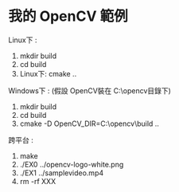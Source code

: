 我的 OpenCV 範例
====
Linux下 :<br/>
<ol>
<li>mkdir build</li>
<li>cd build</li>
<li>Linux下: cmake .. </li>
</ol>

Windows下 : (假設 OpenCV裝在 C:\opencv目錄下)<br/>
<ol>
<li>mkdir build</li>
<li>cd build</li>
<li>cmake -D OpenCV_DIR=C:\opencv\build .. </li>
</ol>

跨平台 :</br>
<ol>
<li>make</li>
<li>./EX0 ../opencv-logo-white.png</li>
<li>./EX1 ../samplevideo.mp4</li>
<li>rm -rf XXX</li>
</ol>

